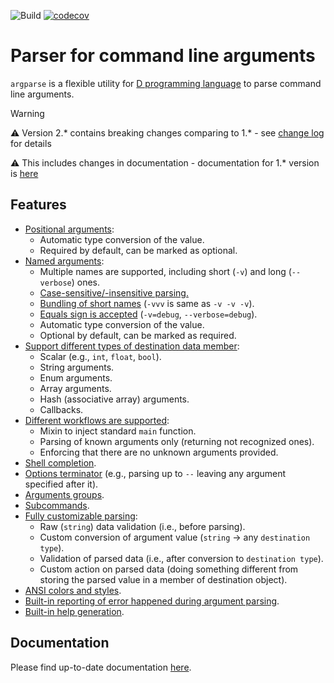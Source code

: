 ![Build](https://github.com/andrey-zherikov/argparse/actions/workflows/build.yaml/badge.svg)
[![codecov](https://codecov.io/gh/andrey-zherikov/argparse/branch/master/graph/badge.svg?token=H810TEZEHP)](https://codecov.io/gh/andrey-zherikov/argparse)

# Parser for command line arguments

`argparse` is a flexible utility for [D programming language](https://dlang.org/) to parse command line arguments.

> [!WARNING]
> :warning: Version 2.* contains breaking changes comparing to 1.* - see [change log](https://github.com/andrey-zherikov/argparse/releases) for details
> 
> :warning: This includes changes in documentation - documentation for 1.* version is [here](https://github.com/andrey-zherikov/argparse/blob/release/1.x/README.md)


## Features

- [Positional arguments](https://andrey-zherikov.github.io/argparse/positional-arguments.html):
    - Automatic type conversion of the value.
    - Required by default, can be marked as optional.
- [Named arguments](https://andrey-zherikov.github.io/argparse/named-arguments.html):
    - Multiple names are supported, including short (`-v`) and long (`--verbose`) ones.
    - [Case-sensitive/-insensitive parsing.](https://andrey-zherikov.github.io/argparse/config.html#caseSensitive)
    - [Bundling of short names](https://andrey-zherikov.github.io/argparse/arguments-bundling.html) (`-vvv` is same as `-v -v -v`).
    - [Equals sign is accepted](https://andrey-zherikov.github.io/argparse/config.html#assignChar) (`-v=debug`, `--verbose=debug`).
    - Automatic type conversion of the value.
    - Optional by default, can be marked as required.
- [Support different types of destination data member](https://andrey-zherikov.github.io/argparse/supported-types.html):
    - Scalar (e.g., `int`, `float`, `bool`).
    - String arguments.
    - Enum arguments.
    - Array arguments.
    - Hash (associative array) arguments.
    - Callbacks.
- [Different workflows are supported](https://andrey-zherikov.github.io/argparse/calling-the-parser.html):
    - Mixin to inject standard `main` function.
    - Parsing of known arguments only (returning not recognized ones).
    - Enforcing that there are no unknown arguments provided.
- [Shell completion](https://andrey-zherikov.github.io/argparse/shell-completion.html).
- [Options terminator](https://andrey-zherikov.github.io/argparse/end-of-named-arguments.html) (e.g., parsing up to `--` leaving any argument specified after it).
- [Arguments groups](https://andrey-zherikov.github.io/argparse/argument-dependencies.html).
- [Subcommands](https://andrey-zherikov.github.io/argparse/subcommands.html).
- [Fully customizable parsing](https://andrey-zherikov.github.io/argparse/parsing-customization.html):
    - Raw (`string`) data validation (i.e., before parsing).
    - Custom conversion of argument value (`string` -> any `destination type`).
    - Validation of parsed data (i.e., after conversion to `destination type`).
    - Custom action on parsed data (doing something different from storing the parsed value in a member of destination
      object).
- [ANSI colors and styles](https://andrey-zherikov.github.io/argparse/ansi-coloring-and-styling.html).
- [Built-in reporting of error happened during argument parsing](https://andrey-zherikov.github.io/argparse/config.html#errorHandler).
- [Built-in help generation](https://andrey-zherikov.github.io/argparse/help-generation.html).

## Documentation

Please find up-to-date documentation [here](https://andrey-zherikov.github.io/argparse/).
